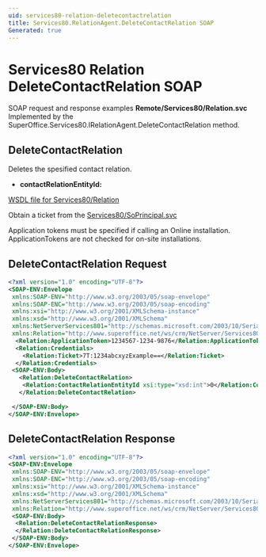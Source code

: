 ```yaml
---
uid: services80-relation-deletecontactrelation
title: Services80.RelationAgent.DeleteContactRelation SOAP
Generated: true
---
```


# Services80 Relation DeleteContactRelation SOAP

SOAP request and response examples **Remote/Services80/Relation.svc**
Implemented by the <see cref="M:SuperOffice.Services80.IRelationAgent.DeleteContactRelation">SuperOffice.Services80.IRelationAgent.DeleteContactRelation</see> method.

## DeleteContactRelation

Deletes the spesified contact relation.

* **contactRelationEntityId:** 



[WSDL file for Services80/Relation](../Services80-Relation.md)

Obtain a ticket from the [Services80/SoPrincipal.svc](../SoPrincipal/index.md)

Application tokens must be specified if calling an Online installation. ApplicationTokens are not checked for on-site installations.

## DeleteContactRelation Request

```xml
<?xml version="1.0" encoding="UTF-8"?>
<SOAP-ENV:Envelope
 xmlns:SOAP-ENV="http://www.w3.org/2003/05/soap-envelope"
 xmlns:SOAP-ENC="http://www.w3.org/2003/05/soap-encoding"
 xmlns:xsi="http://www.w3.org/2001/XMLSchema-instance"
 xmlns:xsd="http://www.w3.org/2001/XMLSchema"
 xmlns:NetServerServices801="http://schemas.microsoft.com/2003/10/Serialization/"
 xmlns:Relation="http://www.superoffice.net/ws/crm/NetServer/Services80">
  <Relation:ApplicationToken>1234567-1234-9876</Relation:ApplicationToken>
  <Relation:Credentials>
    <Relation:Ticket>7T:1234abcxyzExample==</Relation:Ticket>
  </Relation:Credentials>
 <SOAP-ENV:Body>
   <Relation:DeleteContactRelation>
    <Relation:ContactRelationEntityId xsi:type="xsd:int">0</Relation:ContactRelationEntityId>
   </Relation:DeleteContactRelation>

 </SOAP-ENV:Body>
</SOAP-ENV:Envelope>

```


## DeleteContactRelation Response

```xml
<?xml version="1.0" encoding="UTF-8"?>
<SOAP-ENV:Envelope
 xmlns:SOAP-ENV="http://www.w3.org/2003/05/soap-envelope"
 xmlns:SOAP-ENC="http://www.w3.org/2003/05/soap-encoding"
 xmlns:xsi="http://www.w3.org/2001/XMLSchema-instance"
 xmlns:xsd="http://www.w3.org/2001/XMLSchema"
 xmlns:NetServerServices801="http://schemas.microsoft.com/2003/10/Serialization/"
 xmlns:Relation="http://www.superoffice.net/ws/crm/NetServer/Services80">
 <SOAP-ENV:Body>
  <Relation:DeleteContactRelationResponse>
  </Relation:DeleteContactRelationResponse>
 </SOAP-ENV:Body>
</SOAP-ENV:Envelope>

```

